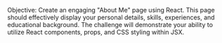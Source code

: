 Objective: Create an engaging "About Me" page using React. This page should effectively display your personal details, skills, experiences, and educational background. The challenge will demonstrate your ability to utilize React components, props, and CSS styling within JSX.